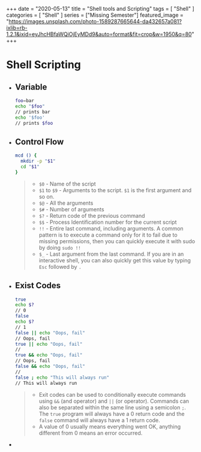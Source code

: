 +++
date = "2020-05-13"
title = "Shell tools and Scripting"
tags = [
    "Shell"
]
categories = [
    "Shell"
]
series = ["Missing Semester"]
featured_image = "https://images.unsplash.com/photo-1589287665644-da432657a081?ixlib=rb-1.2.1&ixid=eyJhcHBfaWQiOjEyMDd9&auto=format&fit=crop&w=1950&q=80"
+++

# Shell Scripting

- ## Variable

  ```bash
  foo=bar
  echo "$foo"
  // prints bar
  echo '$foo'
  // prints $foo
  ```

  

- ## Control Flow

  ```bash
  mcd () {
  	mkdir -p "$1"
  	cd "$1"
  }
  ```

  > - `$0` - Name of the script
  > - `$1` to `$9` - Arguments to the script. `$1` is the first argument and so on.
  > - `$@` - All the arguments
  > - `$#` - Number of arguments
  > - `$?` - Return code of the previous command
  > - `$$` - Process Identification number for the current script
  > - `!!` - Entire last command, including arguments. A common pattern is to execute a command only for it to fail due to missing permissions, then you can quickly execute it with sudo by doing `sudo !!`
  > - `$_` - Last argument from the last command. If you are in an interactive shell, you can also quickly get this value by typing `Esc` followed by `.`

- ## Exist Codes

  ```bash
  true
  echo $?
  // 0
  false
  echo $?
  // 1
  false || echo "Oops, fail"
  // Oops, fail
  true || echo "Oops, fail"
  //
  true && echo "Oops, fail"
  // Oops, fail
  false && echo "Oops, fail"
  //
  false ; echo "This will always run"
  // This will always run
  ```

  > - Exit codes can be used to conditionally execute commands using `&&` (and operator) and `||` (or operator). Commands can also be separated within the same line using a semicolon `;`. The `true` program will always have a 0 return code and the `false` command will always have a 1 return code. 
  > - A value of 0 usually means everything went OK, anything different from 0 means an error occurred.

- 